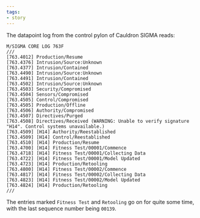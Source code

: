 ```yaml
---
tags:
- story
---
```


The datapoint log from the control pylon of Cauldron SIGMA reads:

```
M/SIGMA CORE LOG 763F
///
[763.4012] Production/Resume
[763.4376] Intrusion/Source:Unknown
[763.4377] Intrusion/Contained
[763.4490] Intrusion/Source:Unknown
[763.4491] Intrusion/Contained
[763.4502] Intrusion/Source:Unknown
[763.4503] Security/Compromised
[763.4504] Sensors/Compromised
[763.4505] Control/Compromised
[763.4505] Production/Offline
[763.4506] Authority/Compromised
[763.4507] Directives/Purged
[763.4508] Directives/Received (WARNING: Unable to verify signature "H14". Control systems unavailable.)
[763.4509] [H14] Authority/Reestablished
[763.4509] [H14] Control/Reestablished
[763.4510] [H14] Production/Resume
[763.4700] [H14] Fitness Test/00001/Commence
[763.4718] [H14] Fitness Test/00001/Collecting Data
[763.4722] [H14] Fitness Test/00001/Model Updated
[763.4723] [H14] Production/Retooling
[763.4800] [H14] Fitness Test/00002/Commence
[763.4817] [H14] Fitness Test/00002/Collecting Data
[763.4823] [H14] Fitness Test/00002/Model Updated
[763.4824] [H14] Production/Retooling
///
```

The entries marked `Fitness Test` and `Retooling` go on for quite some time, with the last sequence number being `00139`.
